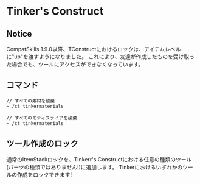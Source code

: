 # Tinker's Construct

## Notice

CompatSkills 1.9.0以降、TConstructにおけるロックは、アイテムレベルに"up"を渡すようになりました。 これにより、友達が作成したものを受け取った場合でも、ツールにアクセスができなくなっています。

## コマンド

    // すべての素材を破棄
    ~ /ct tinkermaterials
    
    // すべてのモディファイアを破棄
    ~ /ct tinkermaterials
    

## ツール作成のロック

通常のItemStackロックを、Tinkerr's Constructにおける任意の種類のツール(パーツの種類ではありません!)に追加します。 Tinkerにおけるいずれかのツールの作成をロックできます!